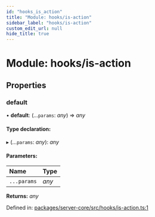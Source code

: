 ```yaml
---
id: "hooks_is_action"
title: "Module: hooks/is-action"
sidebar_label: "hooks/is-action"
custom_edit_url: null
hide_title: true
---
```


# Module: hooks/is-action

## Properties

### default

• **default**: (...`params`: *any*) => *any*

#### Type declaration:

▸ (...`params`: *any*): *any*

#### Parameters:

| Name | Type |
| :------ | :------ |
| `...params` | *any* |

**Returns:** *any*

Defined in: [packages/server-core/src/hooks/is-action.ts:1](https://github.com/xr3ngine/xr3ngine/blob/2d83606b6/packages/server-core/src/hooks/is-action.ts#L1)
